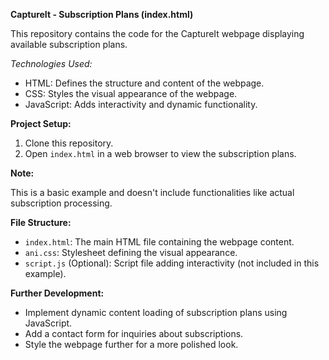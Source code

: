 **CaptureIt - Subscription Plans (index.html)**

This repository contains the code for the CaptureIt webpage displaying available subscription plans. 

*Technologies Used:*

* HTML: Defines the structure and content of the webpage.
* CSS: Styles the visual appearance of the webpage.
* JavaScript: Adds interactivity and dynamic functionality.

**Project Setup:**

1. Clone this repository.
2. Open `index.html` in a web browser to view the subscription plans.

**Note:**

This is a basic example and doesn't include functionalities like actual subscription processing.

**File Structure:**

* `index.html`: The main HTML file containing the webpage content.
* `ani.css`: Stylesheet defining the visual appearance.
* `script.js` (Optional): Script file adding interactivity (not included in this example).

**Further Development:**

* Implement dynamic content loading of subscription plans using JavaScript.
* Add a contact form for inquiries about subscriptions.
* Style the webpage further for a more polished look.

